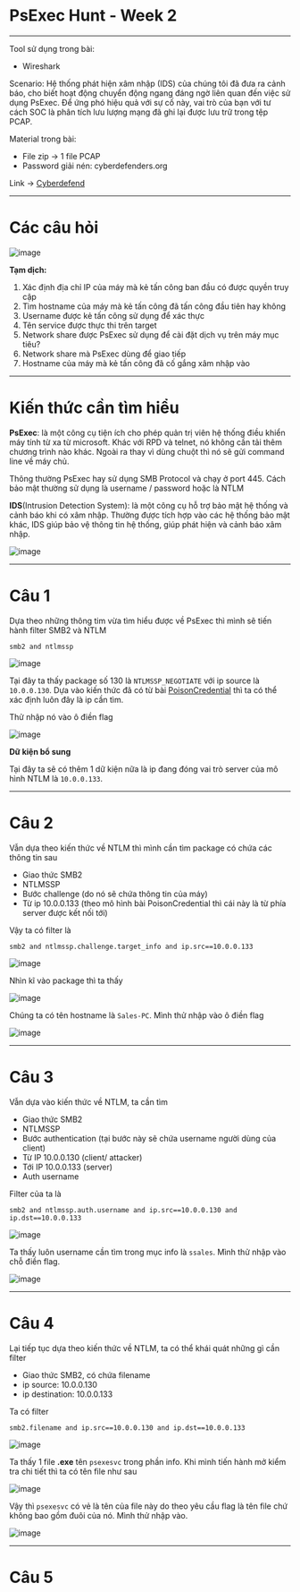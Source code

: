 # PsExec Hunt - Week 2
----
Tool sử dụng trong bài: 
* Wireshark

Scenario: Hệ thống phát hiện xâm nhập (IDS) của chúng tôi đã đưa ra cảnh báo, cho biết hoạt động chuyển động ngang đáng ngờ liên quan đến việc sử dụng PsExec. Để ứng phó hiệu quả với sự cố này, vai trò của bạn với tư cách SOC là phân tích lưu lượng mạng đã ghi lại được lưu trữ trong tệp PCAP.

Material trong bài:
* File zip -> 1 file PCAP
* Password giải nén: cyberdefenders.org

Link -> [Cyberdefend](https://cyberdefenders.org/blueteam-ctf-challenges/psexec-hunt/)

----
# Các câu hỏi

![image](https://github.com/wdchocopie/CTF-learning/assets/81132394/3ee413e1-c21a-469f-a3f6-b8c0b7ae8210)

**Tạm dịch:**
1. Xác định địa chỉ IP của máy mà kẻ tấn công ban đầu có được quyền truy cập
2. Tìm hostname của máy mà kẻ tấn công đã tấn công đầu tiên hay không
3. Username được kẻ tấn công sử dụng để xác thực
4. Tên service được thực thi trên target
5. Network share được PsExec sử dụng để cài đặt dịch vụ trên máy mục tiêu?
6. Network share mà PsExec dùng để giao tiếp
7. Hostname của máy mà kẻ tấn công đã cố gắng xâm nhập vào

----
# Kiến thức cần tìm hiểu

**PsExec**: là một công cụ tiện ích cho phép quản trị viên hệ thống điều khiển máy tính từ xa từ microsoft. Khác với RPD và telnet, nó không cần tải thêm chương trình nào khác. Ngoài ra thay vì dùng chuột thì nó sẽ gửi command line về máy chủ.

Thông thường PsExec hay sử dụng SMB Protocol và chạy ở port 445. Cách bảo mật thường sử dụng là username / password hoặc là NTLM

**IDS**(Intrusion Detection System): là một công cụ hỗ trợ bảo mật hệ thống và cảnh báo khi có xâm nhập. Thường được tích hợp vào các hệ thống bảo mật khác, IDS giúp bảo vệ thông tin hệ thống, giúp phát hiện và cảnh báo xâm nhập.

![image](https://github.com/wdchocopie/CTF-learning/assets/81132394/71ca3d61-6511-4754-9f54-912a9f0b4b22)

----
# Câu 1
Dựa theo những thông tim vừa tìm hiểu được về PsExec thì mình sẽ tiến hành filter SMB2 và NTLM

`smb2 and ntlmssp`

![image](https://github.com/wdchocopie/CTF-learning/assets/81132394/b0eb6b5c-f280-4475-83ee-907306b33a23)

Tại đây ta thấy package số 130 là `NTLMSSP_NEGOTIATE` với ip source là `10.0.0.130`. Dựa vào kiến thức đã có từ bài [PoisonCredential](https://github.com/wdchocopie/CTF-learning/tree/main/PoisonCredential) thì ta có thể xác định luôn đây là ip cần tìm.

Thử nhập nó vào ô điền flag

![image](https://github.com/wdchocopie/CTF-learning/assets/81132394/c026ed3c-c0e4-4641-ba1c-70df5f895a2b)

**Dữ kiện bổ sung**

Tại đây ta sẽ có thêm 1 dữ kiện nữa là ip đang đóng vai trò server của mô hình NTLM là `10.0.0.133`.

----
# Câu 2
Vẫn dựa theo kiến thức về NTLM thì mình cần tìm package có chứa các thông tin sau
* Giao thức SMB2
* NTLMSSP
* Bước challenge (do nó sẽ chứa thông tin của máy)
* Từ ip 10.0.0.133 (theo mô hình bài PoisonCredential thì cái này là từ phía server được kết nối tới)

Vậy ta có filter là

`smb2 and ntlmssp.challenge.target_info and ip.src==10.0.0.133`

![image](https://github.com/wdchocopie/CTF-learning/assets/81132394/6f906888-b0ca-4476-b4bb-6b60a953b6f7)

Nhìn kĩ vào package thì ta thấy

![image](https://github.com/wdchocopie/CTF-learning/assets/81132394/829c9726-cef9-4668-9cd1-e1d212f4dab5)

Chúng ta có tên hostname là `Sales-PC`. Mình thử nhập vào ô điền flag

![image](https://github.com/wdchocopie/CTF-learning/assets/81132394/003ea58e-e497-47f6-a331-511425768a7e)

----
# Câu 3
Vẫn dựa vào kiến thức về NTLM, ta cần tìm
* Giao thức SMB2
* NTLMSSP
* Bước authentication (tại bước này sẽ chứa username người dùng của client)
* Từ IP 10.0.0.130 (client/ attacker)
* Tới IP 10.0.0.133 (server)
* Auth username

Filter của ta là

`smb2 and ntlmssp.auth.username and ip.src==10.0.0.130 and ip.dst==10.0.0.133`

![image](https://github.com/wdchocopie/CTF-learning/assets/81132394/2467ab9e-e748-476f-acc2-1d0d7b996f9b)

Ta thấy luôn username cần tìm trong mục info là `ssales`. Mình thử nhập vào chỗ điền flag.

![image](https://github.com/wdchocopie/CTF-learning/assets/81132394/780f924a-d145-445d-b052-0e09a7b8d058)

----
# Câu 4
Lại tiếp tục dựa theo kiến thức về NTLM, ta có thể khái quát những gì cần filter
* Giao thức SMB2, có chứa filename
* ip source: 10.0.0.130
* ip destination: 10.0.0.133

Ta có filter

`smb2.filename and ip.src==10.0.0.130 and ip.dst==10.0.0.133 `

![image](https://github.com/wdchocopie/CTF-learning/assets/81132394/a315ff73-c377-405b-ba06-ff835b65e966)

Ta thấy 1 file **.exe** tên `psexesvc` trong phần info. Khi mình tiến hành mở kiểm tra chi tiết thì ta có tên file như sau

![image](https://github.com/wdchocopie/CTF-learning/assets/81132394/71962c96-414b-4fa2-8582-dc171d2f9b8b)

Vậy thì `psexesvc` có vẻ là tên của file này do theo yêu cầu flag là tên file chứ không bao gồm đuôi của nó. Mình thử nhập vào.

![image](https://github.com/wdchocopie/CTF-learning/assets/81132394/24e44bc1-4fe2-4f4c-bf75-61bb25752695)

----
# Câu 5
